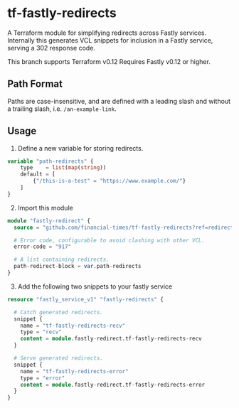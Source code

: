 # tf-fastly-redirects
A Terraform module for simplifying redirects across Fastly services.
Internally this generates VCL snippets for inclusion in a Fastly service, serving a 302 response code.

This branch supports Terraform v0.12
Requires Fastly v0.12 or higher.

## Path Format
Paths are case-insensitive, and are defined with a leading slash and without a trailing slash, i.e. `/an-example-link`.

## Usage

1. Define a new variable for storing redirects.
```terraform
variable "path-redirects" {
    type    = list(map(string))
    default = [
        {"/this-is-a-test" = "https://www.example.com/"}
    ]
}
```

2. Import this module
```terraform
module "fastly-redirect" {
  source = "github.com/financial-times/tf-fastly-redirects?ref=redirects-v0.12"

  # Error code, configurable to avoid clashing with other VCL.
  error-code = "917"

  # A list containing redirects.
  path-redirect-block = var.path-redirects
}
```

3. Add the following two snippets to your fastly service
```terraform
resource "fastly_service_v1" "fastly-redirects" {

  # Catch generated redirects.
  snippet {
    name = "tf-fastly-redirects-recv"
    type = "recv"
    content = module.fastly-redirect.tf-fastly-redirects-recv
  }

  # Serve generated redirects.
  snippet {
    name = "tf-fastly-redirects-error"
    type = "error"
    content = module.fastly-redirect.tf-fastly-redirects-error
  }
}
```
